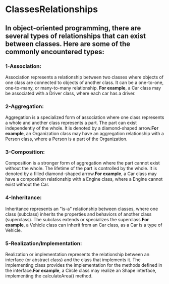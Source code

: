 # ClassesRelationships
## In object-oriented programming, there are several types of relationships that can exist between classes. Here are some of the commonly encountered types:
### 1-Association:
Association represents a relationship between two classes where objects of one class are connected to objects of another class. It can be a one-to-one, one-to-many, or many-to-many relationship. **For example**, a Car class may be associated with a Driver class, where each car has a driver.
### 2-Aggregation:
Aggregation is a specialized form of association where one class represents a whole and another class represents a part. The part can exist independently of the whole. It is denoted by a diamond-shaped arrow.**For example**, an Organization class may have an aggregation relationship with a Person class, where a Person is a part of the Organization.
### 3-Composition:
Composition is a stronger form of aggregation where the part cannot exist without the whole. The lifetime of the part is controlled by the whole. It is denoted by a filled diamond-shaped arrow.**For example**, a Car class may have a composition relationship with a Engine class, where a Engine cannot exist without the Car.
### 4-Inheritance:
Inheritance represents an "is-a" relationship between classes, where one class (subclass) inherits the properties and behaviors of another class (superclass). The subclass extends or specializes the superclass.**For example**, a Vehicle class can inherit from an Car class, as a Car is a type of Vehicle.
### 5-Realization/Implementation:
Realization or implementation represents the relationship between an interface (or abstract class) and the class that implements it. The implementing class provides the implementation for the methods defined in the interface.**For example**, a Circle class may realize an Shape interface, implementing the calculateArea() method.
